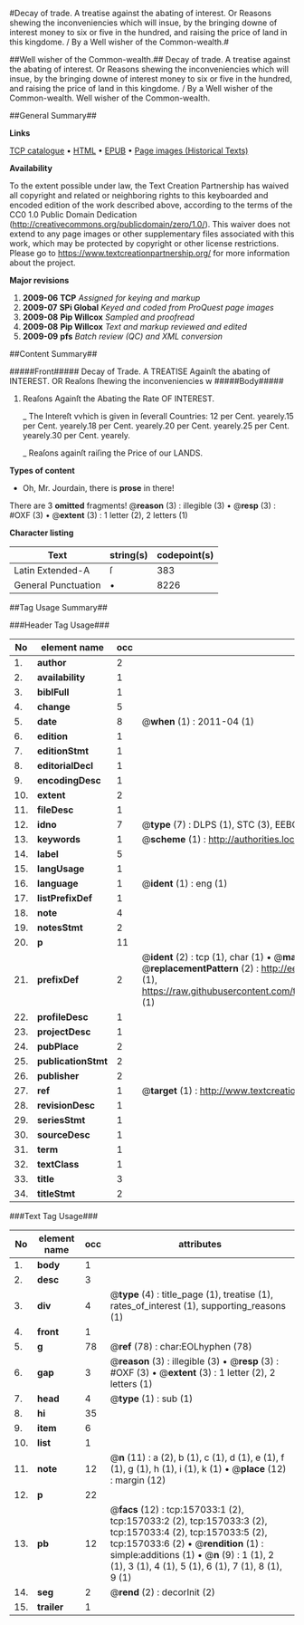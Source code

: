 #Decay of trade. A treatise against the abating of interest. Or Reasons shewing the inconveniencies which will insue, by the bringing downe of interest money to six or five in the hundred, and raising the price of land in this kingdome. / By a Well wisher of the Common-wealth.#

##Well wisher of the Common-wealth.##
Decay of trade. A treatise against the abating of interest. Or Reasons shewing the inconveniencies which will insue, by the bringing downe of interest money to six or five in the hundred, and raising the price of land in this kingdome. / By a Well wisher of the Common-wealth.
Well wisher of the Common-wealth.

##General Summary##

**Links**

[TCP catalogue](http://www.ota.ox.ac.uk/tcp/)  • 
[HTML](http://tei.it.ox.ac.uk/tcp/Texts-HTML/free/A82/A82030.html)  • 
[EPUB](http://tei.it.ox.ac.uk/tcp/Texts-EPUB/free/A82/A82030.epub) • 
[Page images (Historical Texts)](https://historicaltexts.jisc.ac.uk/eebo-99873512e)

**Availability**

To the extent possible under law, the Text Creation Partnership has waived all copyright and related or neighboring rights to this keyboarded and encoded edition of the work described above, according to the terms of the CC0 1.0 Public Domain Dedication (http://creativecommons.org/publicdomain/zero/1.0/). This waiver does not extend to any page images or other supplementary files associated with this work, which may be protected by copyright or other license restrictions. Please go to https://www.textcreationpartnership.org/ for more information about the project.

**Major revisions**

1. __2009-06__ __TCP__ *Assigned for keying and markup*
1. __2009-07__ __SPi Global__ *Keyed and coded from ProQuest page images*
1. __2009-08__ __Pip Willcox__ *Sampled and proofread*
1. __2009-08__ __Pip Willcox__ *Text and markup reviewed and edited*
1. __2009-09__ __pfs__ *Batch review (QC) and XML conversion*

##Content Summary##

#####Front#####
Decay of Trade. A TREATISE Againſt the abating of INTEREST. OR Reaſons ſhewing the inconveniencies w
#####Body#####

1. Reaſons Againſt the Abating the Rate OF INTEREST.

    _ The Intereſt vvhich is given in ſeverall Countries:
12 per Cent. yearely.15 per Cent. yearely.18 per Cent. yearely.20 per Cent. yearely.25 per Cent. yearely.30 per Cent. yearely.

    _ Reaſons againſt raiſing the Price of our LANDS.

**Types of content**

  * Oh, Mr. Jourdain, there is **prose** in there!

There are 3 **omitted** fragments! 
 @__reason__ (3) : illegible (3)  •  @__resp__ (3) : #OXF (3)  •  @__extent__ (3) : 1 letter (2), 2 letters (1)

**Character listing**


|Text|string(s)|codepoint(s)|
|---|---|---|
|Latin Extended-A|ſ|383|
|General Punctuation|•|8226|

##Tag Usage Summary##

###Header Tag Usage###

|No|element name|occ|attributes|
|---|---|---|---|
|1.|__author__|2||
|2.|__availability__|1||
|3.|__biblFull__|1||
|4.|__change__|5||
|5.|__date__|8| @__when__ (1) : 2011-04 (1)|
|6.|__edition__|1||
|7.|__editionStmt__|1||
|8.|__editorialDecl__|1||
|9.|__encodingDesc__|1||
|10.|__extent__|2||
|11.|__fileDesc__|1||
|12.|__idno__|7| @__type__ (7) : DLPS (1), STC (3), EEBO-CITATION (1), PROQUEST (1), VID (1)|
|13.|__keywords__|1| @__scheme__ (1) : http://authorities.loc.gov/ (1)|
|14.|__label__|5||
|15.|__langUsage__|1||
|16.|__language__|1| @__ident__ (1) : eng (1)|
|17.|__listPrefixDef__|1||
|18.|__note__|4||
|19.|__notesStmt__|2||
|20.|__p__|11||
|21.|__prefixDef__|2| @__ident__ (2) : tcp (1), char (1)  •  @__matchPattern__ (2) : ([0-9\-]+):([0-9IVX]+) (1), (.+) (1)  •  @__replacementPattern__ (2) : http://eebo.chadwyck.com/downloadtiff?vid=$1&page=$2 (1), https://raw.githubusercontent.com/textcreationpartnership/Texts/master/tcpchars.xml#$1 (1)|
|22.|__profileDesc__|1||
|23.|__projectDesc__|1||
|24.|__pubPlace__|2||
|25.|__publicationStmt__|2||
|26.|__publisher__|2||
|27.|__ref__|1| @__target__ (1) : http://www.textcreationpartnership.org/docs/. (1)|
|28.|__revisionDesc__|1||
|29.|__seriesStmt__|1||
|30.|__sourceDesc__|1||
|31.|__term__|1||
|32.|__textClass__|1||
|33.|__title__|3||
|34.|__titleStmt__|2||


###Text Tag Usage###

|No|element name|occ|attributes|
|---|---|---|---|
|1.|__body__|1||
|2.|__desc__|3||
|3.|__div__|4| @__type__ (4) : title_page (1), treatise (1), rates_of_interest (1), supporting_reasons (1)|
|4.|__front__|1||
|5.|__g__|78| @__ref__ (78) : char:EOLhyphen (78)|
|6.|__gap__|3| @__reason__ (3) : illegible (3)  •  @__resp__ (3) : #OXF (3)  •  @__extent__ (3) : 1 letter (2), 2 letters (1)|
|7.|__head__|4| @__type__ (1) : sub (1)|
|8.|__hi__|35||
|9.|__item__|6||
|10.|__list__|1||
|11.|__note__|12| @__n__ (11) : a (2), b (1), c (1), d (1), e (1), f (1), g (1), h (1), i (1), k (1)  •  @__place__ (12) : margin (12)|
|12.|__p__|22||
|13.|__pb__|12| @__facs__ (12) : tcp:157033:1 (2), tcp:157033:2 (2), tcp:157033:3 (2), tcp:157033:4 (2), tcp:157033:5 (2), tcp:157033:6 (2)  •  @__rendition__ (1) : simple:additions (1)  •  @__n__ (9) : 1 (1), 2 (1), 3 (1), 4 (1), 5 (1), 6 (1), 7 (1), 8 (1), 9 (1)|
|14.|__seg__|2| @__rend__ (2) : decorInit (2)|
|15.|__trailer__|1||
